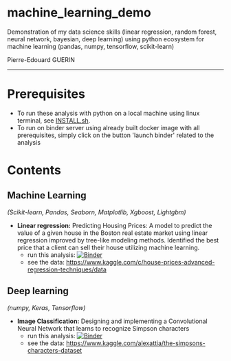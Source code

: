 # machine_learning_demo
Demonstration of my data science skills (linear regression, random forest, neural network, bayesian, deep learning) using python ecosystem for machine learning (pandas, numpy, tensorflow, scikit-learn)

Pierre-Edouard GUERIN

_______________________________________________________________________________

# Prerequisites

* To run these analysis with python on a local machine using linux terminal, see [INSTALL.sh](INSTALL.sh).
* To run on binder server using already built docker image with all prerequisites, simply click on the button 'launch binder' related to the analysis

# Contents

## Machine Learning 
*(Scikit-learn, Pandas, Seaborn, Matplotlib, Xgboost, Lightgbm)*

 * **Linear regression:** Predicting Housing Prices: A model to predict the value of a given house in the Boston real estate market using linear regression improved by tree-like modeling methods. Identified the best price that a client can sell their house utilizing machine learning.
    * run this analysis: [![Binder](https://mybinder.org/badge_logo.svg)](https://mybinder.org/v2/gh/Grelot/machine_learning_demo/master?filepath=house_prices_advanced_regression_techiques.ipynb)
    * see the data: https://www.kaggle.com/c/house-prices-advanced-regression-techniques/data


## Deep learning
*(numpy, Keras, Tensorflow)*

* **Image Classification:**  Designing and implementing a Convolutional Neural Network that learns to recognize Simpson characters
    * run this analysis: [![Binder](https://mybinder.org/badge_logo.svg)](https://mybinder.org/v2/gh/Grelot/machine_learning_demo/master?filepath=simpsons_characters_recognition_detection.ipynb)
    * see the data: https://www.kaggle.com/alexattia/the-simpsons-characters-dataset

